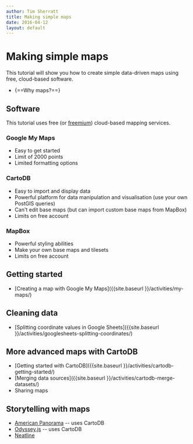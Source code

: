 ```yaml
---
author: Tim Sherratt
title: Making simple maps
date: 2016-04-12
layout: default
---
```


# Making simple maps

This tutorial will show you how to create simple data-driven maps using free, cloud-based software.

* {==Why maps?==}

## Software

This tutorial uses free (or [freemium](https://en.wikipedia.org/wiki/Freemium)) cloud-based mapping services.

### Google My Maps

* Easy to get started
* Limit of 2000 points
* Limited formatting options

### CartoDB

* Easy to import and display data
* Powerful platform for data manipulation and visualisation (use your own PostGIS queries)
* Can't edit base maps (but can import custom base maps from MapBox)
* Limits on free account

### MapBox

* Powerful styling abilities
* Make your own base maps and tilesets
* Limits on free account

## Getting started

* [Creating a map with Google My Maps]({{site.baseurl }}/activities/my-maps/)

## Cleaning data

* [Splitting coordinate values in Google Sheets]({{site.baseurl }}/activities/googlesheets-splitting-coordinates/)

## More advanced maps with CartoDB

* [Getting started with CartoDB]({{site.baseurl }}/activities/cartodb-getting-started/)
* [Merging data sources]({{site.baseurl }}/activities/cartodb-merge-datasets/)
* Sharing maps

## Storytelling with maps

* [American Panorama](http://dsl.richmond.edu/panorama/) -- uses CartoDB
* [Odyssey.js](https://cartodb.github.io/odyssey.js/) -- uses CartoDB
* [Neatline](http://neatline.org/)